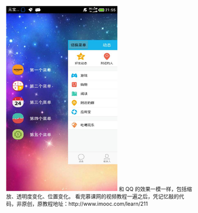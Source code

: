 <img src="/screenshot.jpg" alt="ss" title="screenshot" width="300" height="500" />
和 QQ 的效果一模一样，包括缩放、透明度变化、位置变化。
看完慕课网的视频教程一遍之后，凭记忆敲的代码，非原创，原教程地址：http://www.imooc.com/learn/211
